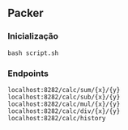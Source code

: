## Packer

### Inicialização
```
bash script.sh
```

### Endpoints
```
localhost:8282/calc/sum/{x}/{y}
localhost:8282/calc/sub/{x}/{y}
localhost:8282/calc/mul/{x}/{y}
localhost:8282/calc/div/{x}/{y}
localhost:8282/calc/history
```
